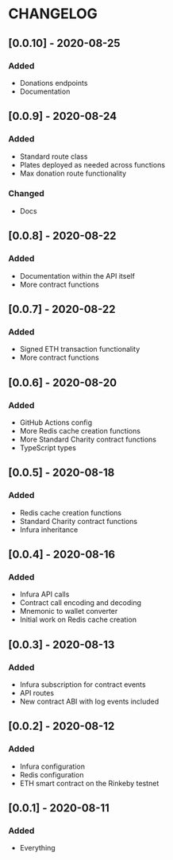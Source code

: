 # CHANGELOG

## [0.0.10] - 2020-08-25

### Added

- Donations endpoints
- Documentation

## [0.0.9] - 2020-08-24

### Added

- Standard route class
- Plates deployed as needed across functions
- Max donation route functionality

### Changed

- Docs

## [0.0.8] - 2020-08-22

### Added

- Documentation within the API itself
- More contract functions

## [0.0.7] - 2020-08-22

### Added

- Signed ETH transaction functionality
- More contract functions

## [0.0.6] - 2020-08-20

### Added

- GitHub Actions config
- More Redis cache creation functions
- More Standard Charity contract functions
- TypeScript types

## [0.0.5] - 2020-08-18

### Added

- Redis cache creation functions
- Standard Charity contract functions
- Infura inheritance

## [0.0.4] - 2020-08-16

### Added

- Infura API calls
- Contract call encoding and decoding
- Mnemonic to wallet converter
- Initial work on Redis cache creation

## [0.0.3] - 2020-08-13

### Added

- Infura subscription for contract events
- API routes
- New contract ABI with log events included

## [0.0.2] - 2020-08-12

### Added

- Infura configuration
- Redis configuration
- ETH smart contract on the Rinkeby testnet

## [0.0.1] - 2020-08-11

### Added

- Everything
